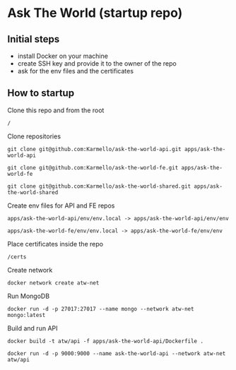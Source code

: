 # Ask The World (startup repo)

## Initial steps

- install Docker on your machine
- create SSH key and provide it to the owner of the repo
- ask for the env files and the certificates

## How to startup

Clone this repo and from the root

```
/
```

Clone repositories

```
git clone git@github.com:Karmello/ask-the-world-api.git apps/ask-the-world-api
```

```
git clone git@github.com:Karmello/ask-the-world-fe.git apps/ask-the-world-fe
```

```
git clone git@github.com:Karmello/ask-the-world-shared.git apps/ask-the-world-shared
```

Create env files for API and FE repos

```
apps/ask-the-world-api/env/env.local -> apps/ask-the-world-api/env/env
```

```
apps/ask-the-world-fe/env/env.local -> apps/ask-the-world-fe/env/env
```

Place certificates inside the repo

```
/certs
```

Create network

```
docker network create atw-net
```

Run MongoDB

```
docker run -d -p 27017:27017 --name mongo --network atw-net mongo:latest
```

Build and run API

```
docker build -t atw/api -f apps/ask-the-world-api/Dockerfile .
```

```
docker run -d -p 9000:9000 --name ask-the-world-api --network atw-net atw/api
```
